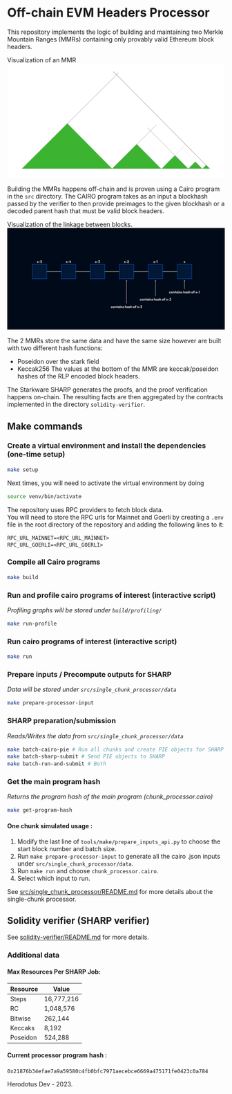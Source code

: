 # Off-chain EVM Headers Processor

This repository implements the logic of building and maintaining two Merkle Mountain Ranges (MMRs) containing only provably valid Ethereum block headers.

Visualization of an MMR
![merkle mountain range tree](.github/mmr.png)

Building the MMRs happens off-chain and is proven using a Cairo program in the `src` directory.
The CAIRO program takes as an input a blockhash passed by the verifier to then provide preimages to the given blockhash or a decoded parent hash that must be valid block headers.

Visualization of the linkage between blocks.
![linked blocks](.github/blocks-linkage.png?raw=true)

The 2 MMRs store the same data and have the same size however are built with two different hash functions:

- Poseidon over the stark field
- Keccak256
  The values at the bottom of the MMR are keccak/poseidon hashes of the RLP encoded block headers.

The Starkware SHARP generates the proofs, and the proof verification happens on-chain. The resulting facts are then aggregated by the contracts implemented in the directory `solidity-verifier`.

## Make commands

### Create a virtual environment and install the dependencies (one-time setup)

```bash
make setup
```
Next times, you will need to activate the virtual environment by doing 

```bash
source venv/bin/activate
```

The repository uses RPC providers to fetch block data.  
You will need to store the RPC urls for Mainnet and Goerli by creating a `.env` file in the root directory of the repository and adding the following lines to it:

```plaintext
RPC_URL_MAINNET=<RPC_URL_MAINNET>
RPC_URL_GOERLI=<RPC_URL_GOERLI>
```

### Compile all Cairo programs

```bash
make build
```

### Run and profile cairo programs of interest (interactive script)

_Profiling graphs will be stored under `build/profiling/`_

```bash
make run-profile
```

### Run cairo programs of interest (interactive script)

```bash
make run
```

### Prepare inputs / Precompute outputs for SHARP

_Data will be stored under `src/single_chunk_processor/data`_

```bash
make prepare-processor-input
```

### SHARP preparation/submission

_Reads/Writes the data from `src/single_chunk_processor/data`_

```bash
make batch-cairo-pie # Run all chunks and create PIE objects for SHARP
make batch-sharp-submit # Send PIE objects to SHARP
make batch-run-and-submit # Both
```

### Get the main program hash

_Returns the program hash of the main program (chunk_processor.cairo)_

```bash
make get-program-hash
```

#### One chunk simulated usage :

1. Modify the last line of `tools/make/prepare_inputs_api.py` to choose the start block number and batch size.
2. Run `make prepare-processor-input` to generate all the cairo .json inputs under `src/single_chunk_processor/data`.
3. Run `make run` and choose `chunk_processor.cairo`.
4. Select which input to run.

See [src/single_chunk_processor/README.md](src/single_chunk_processor/README.md) for more details about the single-chunk processor.

## Solidity verifier (SHARP verifier)

See [solidity-verifier/README.md](solidity-verifier/README.md) for more details.

### Additional data

#### Max Resources Per SHARP Job:

| Resource | Value      |
| -------- | ---------- |
| Steps    | 16,777,216 |
| RC       | 1,048,576  |
| Bitwise  | 262,144    |
| Keccaks  | 8,192      |
| Poseidon | 524,288    |

#### Current processor program hash :

`0x21876b34efae7a9a59580c4fb0bfc7971aecebce6669a475171fe0423c0a784`

Herodotus Dev - 2023.

